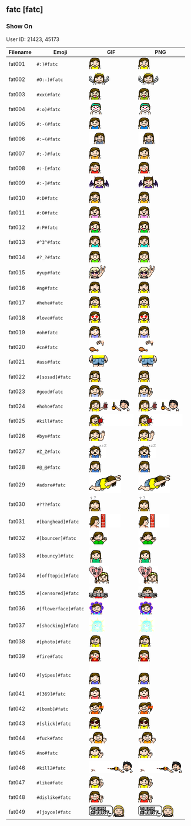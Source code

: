 ## fatc [fatc]

### Show On
User ID: 21423, 45173

| Filename | Emoji | GIF | PNG |
| --- | --- | --- | --- |
| fat001 | `#:)#fatc` | ![fat001](../../assets/android/faces/fatcmoji/fat001.gif) | ![fat001](../../assets/android/faces_png/fatcmoji/fat001.png) |
| fat002 | `#O:-)#fatc` | ![fat002](../../assets/android/faces/fatcmoji/fat002.gif) | ![fat002](../../assets/android/faces_png/fatcmoji/fat002.png) |
| fat003 | `#xx(#fatc` | ![fat003](../../assets/android/faces/fatcmoji/fat003.gif) | ![fat003](../../assets/android/faces_png/fatcmoji/fat003.png) |
| fat004 | `#:o)#fatc` | ![fat004](../../assets/android/faces/fatcmoji/fat004.gif) | ![fat004](../../assets/android/faces_png/fatcmoji/fat004.png) |
| fat005 | `#:-(#fatc` | ![fat005](../../assets/android/faces/fatcmoji/fat005.gif) | ![fat005](../../assets/android/faces_png/fatcmoji/fat005.png) |
| fat006 | `#:~(#fatc` | ![fat006](../../assets/android/faces/fatcmoji/fat006.gif) | ![fat006](../../assets/android/faces_png/fatcmoji/fat006.png) |
| fat007 | `#;-)#fatc` | ![fat007](../../assets/android/faces/fatcmoji/fat007.gif) | ![fat007](../../assets/android/faces_png/fatcmoji/fat007.png) |
| fat008 | `#:-[#fatc` | ![fat008](../../assets/android/faces/fatcmoji/fat008.gif) | ![fat008](../../assets/android/faces_png/fatcmoji/fat008.png) |
| fat009 | `#:-]#fatc` | ![fat009](../../assets/android/faces/fatcmoji/fat009.gif) | ![fat009](../../assets/android/faces_png/fatcmoji/fat009.png) |
| fat010 | `#:D#fatc` | ![fat010](../../assets/android/faces/fatcmoji/fat010.gif) | ![fat010](../../assets/android/faces_png/fatcmoji/fat010.png) |
| fat011 | `#:O#fatc` | ![fat011](../../assets/android/faces/fatcmoji/fat011.gif) | ![fat011](../../assets/android/faces_png/fatcmoji/fat011.png) |
| fat012 | `#:P#fatc` | ![fat012](../../assets/android/faces/fatcmoji/fat012.gif) | ![fat012](../../assets/android/faces_png/fatcmoji/fat012.png) |
| fat013 | `#^3^#fatc` | ![fat013](../../assets/android/faces/fatcmoji/fat013.gif) | ![fat013](../../assets/android/faces_png/fatcmoji/fat013.png) |
| fat014 | `#?_?#fatc` | ![fat014](../../assets/android/faces/fatcmoji/fat014.gif) | ![fat014](../../assets/android/faces_png/fatcmoji/fat014.png) |
| fat015 | `#yup#fatc` | ![fat015](../../assets/android/faces/fatcmoji/fat015.gif) | ![fat015](../../assets/android/faces_png/fatcmoji/fat015.png) |
| fat016 | `#ng#fatc` | ![fat016](../../assets/android/faces/fatcmoji/fat016.gif) | ![fat016](../../assets/android/faces_png/fatcmoji/fat016.png) |
| fat017 | `#hehe#fatc` | ![fat017](../../assets/android/faces/fatcmoji/fat017.gif) | ![fat017](../../assets/android/faces_png/fatcmoji/fat017.png) |
| fat018 | `#love#fatc` | ![fat018](../../assets/android/faces/fatcmoji/fat018.gif) | ![fat018](../../assets/android/faces_png/fatcmoji/fat018.png) |
| fat019 | `#oh#fatc` | ![fat019](../../assets/android/faces/fatcmoji/fat019.gif) | ![fat019](../../assets/android/faces_png/fatcmoji/fat019.png) |
| fat020 | `#cn#fatc` | ![fat020](../../assets/android/faces/fatcmoji/fat020.gif) | ![fat020](../../assets/android/faces_png/fatcmoji/fat020.png) |
| fat021 | `#ass#fatc` | ![fat021](../../assets/android/faces/fatcmoji/fat021.gif) | ![fat021](../../assets/android/faces_png/fatcmoji/fat021.png) |
| fat022 | `#[sosad]#fatc` | ![fat022](../../assets/android/faces/fatcmoji/fat022.gif) | ![fat022](../../assets/android/faces_png/fatcmoji/fat022.png) |
| fat023 | `#good#fatc` | ![fat023](../../assets/android/faces/fatcmoji/fat023.gif) | ![fat023](../../assets/android/faces_png/fatcmoji/fat023.png) |
| fat024 | `#hoho#fatc` | ![fat024](../../assets/android/faces/fatcmoji/fat024.gif) | ![fat024](../../assets/android/faces_png/fatcmoji/fat024.png) |
| fat025 | `#kill#fatc` | ![fat025](../../assets/android/faces/fatcmoji/fat025.gif) | ![fat025](../../assets/android/faces_png/fatcmoji/fat025.png) |
| fat026 | `#bye#fatc` | ![fat026](../../assets/android/faces/fatcmoji/fat026.gif) | ![fat026](../../assets/android/faces_png/fatcmoji/fat026.png) |
| fat027 | `#Z_Z#fatc` | ![fat027](../../assets/android/faces/fatcmoji/fat027.gif) | ![fat027](../../assets/android/faces_png/fatcmoji/fat027.png) |
| fat028 | `#@_@#fatc` | ![fat028](../../assets/android/faces/fatcmoji/fat028.gif) | ![fat028](../../assets/android/faces_png/fatcmoji/fat028.png) |
| fat029 | `#adore#fatc` | ![fat029](../../assets/android/faces/fatcmoji/fat029.gif) | ![fat029](../../assets/android/faces_png/fatcmoji/fat029.png) |
| fat030 | `#???#fatc` | ![fat030](../../assets/android/faces/fatcmoji/fat030.gif) | ![fat030](../../assets/android/faces_png/fatcmoji/fat030.png) |
| fat031 | `#[banghead]#fatc` | ![fat031](../../assets/android/faces/fatcmoji/fat031.gif) | ![fat031](../../assets/android/faces_png/fatcmoji/fat031.png) |
| fat032 | `#[bouncer]#fatc` | ![fat032](../../assets/android/faces/fatcmoji/fat032.gif) | ![fat032](../../assets/android/faces_png/fatcmoji/fat032.png) |
| fat033 | `#[bouncy]#fatc` | ![fat033](../../assets/android/faces/fatcmoji/fat033.gif) | ![fat033](../../assets/android/faces_png/fatcmoji/fat033.png) |
| fat034 | `#[offtopic]#fatc` | ![fat034](../../assets/android/faces/fatcmoji/fat034.gif) | ![fat034](../../assets/android/faces_png/fatcmoji/fat034.png) |
| fat035 | `#[censored]#fatc` | ![fat035](../../assets/android/faces/fatcmoji/fat035.gif) | ![fat035](../../assets/android/faces_png/fatcmoji/fat035.png) |
| fat036 | `#[flowerface]#fatc` | ![fat036](../../assets/android/faces/fatcmoji/fat036.gif) | ![fat036](../../assets/android/faces_png/fatcmoji/fat036.png) |
| fat037 | `#[shocking]#fatc` | ![fat037](../../assets/android/faces/fatcmoji/fat037.gif) | ![fat037](../../assets/android/faces_png/fatcmoji/fat037.png) |
| fat038 | `#[photo]#fatc` | ![fat038](../../assets/android/faces/fatcmoji/fat038.gif) | ![fat038](../../assets/android/faces_png/fatcmoji/fat038.png) |
| fat039 | `#fire#fatc` | ![fat039](../../assets/android/faces/fatcmoji/fat039.gif) | ![fat039](../../assets/android/faces_png/fatcmoji/fat039.png) |
| fat040 | `#[yipes]#fatc` | ![fat040](../../assets/android/faces/fatcmoji/fat040.gif) | ![fat040](../../assets/android/faces_png/fatcmoji/fat040.png) |
| fat041 | `#[369]#fatc` | ![fat041](../../assets/android/faces/fatcmoji/fat041.gif) | ![fat041](../../assets/android/faces_png/fatcmoji/fat041.png) |
| fat042 | `#[bomb]#fatc` | ![fat042](../../assets/android/faces/fatcmoji/fat042.gif) | ![fat042](../../assets/android/faces_png/fatcmoji/fat042.png) |
| fat043 | `#[slick]#fatc` | ![fat043](../../assets/android/faces/fatcmoji/fat043.gif) | ![fat043](../../assets/android/faces_png/fatcmoji/fat043.png) |
| fat044 | `#fuck#fatc` | ![fat044](../../assets/android/faces/fatcmoji/fat044.gif) | ![fat044](../../assets/android/faces_png/fatcmoji/fat044.png) |
| fat045 | `#no#fatc` | ![fat045](../../assets/android/faces/fatcmoji/fat045.gif) | ![fat045](../../assets/android/faces_png/fatcmoji/fat045.png) |
| fat046 | `#kill2#fatc` | ![fat046](../../assets/android/faces/fatcmoji/fat046.gif) | ![fat046](../../assets/android/faces_png/fatcmoji/fat046.png) |
| fat047 | `#like#fatc` | ![fat047](../../assets/android/faces/fatcmoji/fat047.gif) | ![fat047](../../assets/android/faces_png/fatcmoji/fat047.png) |
| fat048 | `#dislike#fatc` | ![fat048](../../assets/android/faces/fatcmoji/fat048.gif) | ![fat048](../../assets/android/faces_png/fatcmoji/fat048.png) |
| fat049 | `#[joyce]#fatc` | ![fat049](../../assets/android/faces/fatcmoji/fat049.gif) | ![fat049](../../assets/android/faces_png/fatcmoji/fat049.png) |


